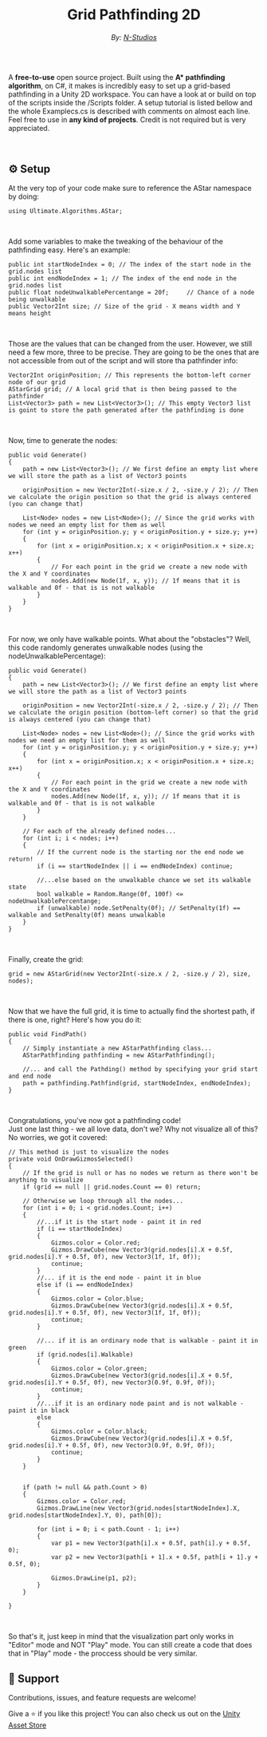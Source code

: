 <h1 align="center">Grid Pathfinding 2D</h1>
<h6 align="center">By: <a href="https://nikichatv.com/Website/N-Studios.html">N-Studios</a></h6>

<br>
<p align="">A <strong>free-to-use</strong> open source project. Built using the <strong>A* pathfinding algorithm</strong>, on C#, it makes is incredibly easy to set up a grid-based pathfinding in a Unity 2D workspace. You can have a look at or build on top of the scripts inside the /Scripts folder. A setup tutorial is listed bellow and the whole Examplecs.cs is described with comments on almost each line. Feel free to use in <strong>any kind of projects</strong>. Credit is not required but is very appreciated.</p>

<br>

## ⚙️ Setup

<p>At the very top of your code make sure to reference the AStar namespace by doing:</p>

````
using Ultimate.Algorithms.AStar;
````

<br>
<p>Add some variables to make the tweaking of the behaviour of the pathfinding easy. Here's an example:</p>

````
public int startNodeIndex = 0; // The index of the start node in the grid.nodes list
public int endNodeIndex = 1; // The index of the end node in the grid.nodes list
public float nodeUnwalkablePercentange = 20f;     // Chance of a node being unwalkable
public Vector2Int size; // Size of the grid - X means width and Y means height
````

<br>
<p>Those are the values that can be changed from the user. However, we still need a few more, three to be precise. They are going to be the ones that are not accessible from out of the script and will store tha pathfinder info:</p>

````
Vector2Int originPosition; // This represents the bottom-left corner node of our grid
AStarGrid grid; // A local grid that is then being passed to the pathfinder
List<Vector3> path = new List<Vector3>(); // This empty Vector3 list is goint to store the path generated after the pathfinding is done
````

<br>
<p>Now, time to generate the nodes:</p>

````
public void Generate()
{
    path = new List<Vector3>(); // We first define an empty list where we will store the path as a list of Vector3 points

    originPosition = new Vector2Int(-size.x / 2, -size.y / 2); // Then we calculate the origin position so that the grid is always centered (you can change that)

    List<Node> nodes = new List<Node>(); // Since the grid works with nodes we need an empty list for them as well
    for (int y = originPosition.y; y < originPosition.y + size.y; y++)
    {
        for (int x = originPosition.x; x < originPosition.x + size.x; x++)
        {
            // For each point in the grid we create a new node with the X and Y coordinates
            nodes.Add(new Node(1f, x, y)); // 1f means that it is walkable and 0f - that is is not walkable
        }
    }
}
````

<br>
<p>For now, we only have walkable points. What about the "obstacles"? Well, this code randomly generates unwalkable nodes (using the nodeUnwalkablePercentage):</p>

````
public void Generate()
{
    path = new List<Vector3>(); // We first define an empty list where we will store the path as a list of Vector3 points

    originPosition = new Vector2Int(-size.x / 2, -size.y / 2); // Then we calculate the origin position (bottom-left corner) so that the grid is always centered (you can change that)

    List<Node> nodes = new List<Node>(); // Since the grid works with nodes we need an empty list for them as well
    for (int y = originPosition.y; y < originPosition.y + size.y; y++)
    {
        for (int x = originPosition.x; x < originPosition.x + size.x; x++)
        {
            // For each point in the grid we create a new node with the X and Y coordinates
            nodes.Add(new Node(1f, x, y)); // 1f means that it is walkable and 0f - that is is not walkable
        }
    }

    // For each of the already defined nodes...
    for (int i; i < nodes; i++) 
    {
        // If the current node is the starting nor the end node we return!
        if (i == startNodeIndex || i == endNodeIndex) continue;

        //...else based on the unwalkable chance we set its walkable state
        bool walkable = Random.Range(0f, 100f) <= nodeUnwalkablePercentange;
        if (unwalkable) node.SetPenalty(0f); // SetPenalty(1f) == walkable and SetPenalty(0f) means unwalkable
    }
}
````

<br>
<p>Finally, create the grid:</p>

````
grid = new AStarGrid(new Vector2Int(-size.x / 2, -size.y / 2), size, nodes);
````
<br>
<p>Now that we have the full grid, it is time to actually find the shortest path, if there is one, right? Here's how you do it:</p>

````
public void FindPath()
{
    // Simply instantiate a new AStarPathfinding class...
    AStarPathfinding pathfinding = new AStarPathfinding();

    //... and call the Pathding() method by specifying your grid start and end node
    path = pathfinding.Pathfind(grid, startNodeIndex, endNodeIndex);
}
````

<br>
<p>Congratulations, you've now got a pathfinding code! <br> Just one last thing - we all love data, don't we? Why not visualize all of this? No worries, we got it covered:</p>

````
// This method is just to visualize the nodes
private void OnDrawGizmosSelected()
{
    // If the grid is null or has no nodes we return as there won't be anything to visualize
    if (grid == null || grid.nodes.Count == 0) return;

    // Otherwise we loop through all the nodes...
    for (int i = 0; i < grid.nodes.Count; i++)
    {
        //...if it is the start node - paint it in red
        if (i == startNodeIndex)
        {
            Gizmos.color = Color.red;
            Gizmos.DrawCube(new Vector3(grid.nodes[i].X + 0.5f, grid.nodes[i].Y + 0.5f, 0f), new Vector3(1f, 1f, 0f));
            continue;
        }
        //... if it is the end node - paint it in blue
        else if (i == endNodeIndex)
        {
            Gizmos.color = Color.blue;
            Gizmos.DrawCube(new Vector3(grid.nodes[i].X + 0.5f, grid.nodes[i].Y + 0.5f, 0f), new Vector3(1f, 1f, 0f));
            continue;
        }

        //... if it is an ordinary node that is walkable - paint it in green
        if (grid.nodes[i].Walkable)
        {
            Gizmos.color = Color.green;
            Gizmos.DrawCube(new Vector3(grid.nodes[i].X + 0.5f, grid.nodes[i].Y + 0.5f, 0f), new Vector3(0.9f, 0.9f, 0f));
            continue;
        }
        //...if it is an ordinary node paint and is not walkable - paint it in black
        else
        {
            Gizmos.color = Color.black;
            Gizmos.DrawCube(new Vector3(grid.nodes[i].X + 0.5f, grid.nodes[i].Y + 0.5f, 0f), new Vector3(0.9f, 0.9f, 0f));
            continue;
        }
    }


    if (path != null && path.Count > 0)
    {
        Gizmos.color = Color.red;
        Gizmos.DrawLine(new Vector3(grid.nodes[startNodeIndex].X, grid.nodes[startNodeIndex].Y, 0), path[0]);

        for (int i = 0; i < path.Count - 1; i++)
        {
            var p1 = new Vector3(path[i].x + 0.5f, path[i].y + 0.5f, 0);
            var p2 = new Vector3(path[i + 1].x + 0.5f, path[i + 1].y + 0.5f, 0);

            Gizmos.DrawLine(p1, p2);
        }
    }

}
````

<br>
<p>So that's it, just keep in mind that the visualization part only works in "Editor" mode and NOT "Play" mode. You can still create a code that does that in "Play" mode - the proccess should be very similar.</p>

## 🤝 Support
Contributions, issues, and feature requests are welcome!

Give a ⭐️ if you like this project!
You can also check us out on the <a href="https://assetstore.unity.com/publishers/51773">Unity Asset Store</a>
